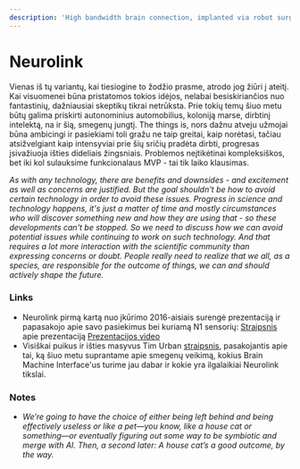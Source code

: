 ```yaml
---
description: 'High bandwidth brain connection, implanted via robot surgery'
---
```


# Neurolink

Vienas iš tų variantų, kai tiesiogine to žodžio prasme, atrodo jog žiūri į ateitį.  
Kai visuomenei būna pristatomos tokios idėjos, nelabai besiskiriančios nuo fantastinių, dažniausiai skeptikų tikrai netrūksta. Prie tokių temų šiuo metu būtų galima priskirti autonominius automobilius, koloniją marse, dirbtinį intelektą, na ir šią, smegenų jungtį. The things is, nors dažnu atveju užmojai būna ambicingi ir pasiekiami toli gražu ne taip greitai, kaip norėtasi, tačiau atsižvelgiant kaip intensyviai prie šių sričių pradėta dirbti, progresas įsivažiuoja išties dideliais žingsniais. Problemos neįtikėtinai kompleksiškos, bet iki kol sulauksime funkcionalaus MVP - tai tik laiko klausimas. 

_As with any technology, there are benefits and downsides - and excitement as well as concerns are justified. But the goal shouldn't be how to avoid certain technology in order to avoid these issues. Progress in science and technology happens, it's just a matter of time and mostly circumstances who will discover something new and how they are using that - so these developments can't be stopped. So we need to discuss how we can avoid potential issues while continuing to work on such technology. And that requires a lot more interaction with the scientific community than expressing concerns or doubt. People really need to realize that we all, as a species, are responsible for the outcome of things, we can and should actively shape the future._

### Links

* Neurolink pirmą kartą nuo įkūrimo 2016-aisiais surengė prezentaciją ir papasakojo apie savo pasiekimus bei kuriamą N1 sensorių: [Straipsnis](https://www.theverge.com/2019/7/16/20697123/elon-musk-neuralink-brain-reading-thread-robot) apie prezentaciją [Prezentacijos video](https://youtu.be/lA77zsJ31nA)
* Visiškai puikus ir išties masyvus Tim Urban [straipsnis](https://waitbutwhy.com/2017/04/neuralink.html), pasakojantis apie tai, ką šiuo metu suprantame apie smegenų veikimą, kokius Brain Machine Interface'us turime jau dabar ir kokie yra ilgalaikiai Neurolink tikslai.

### Notes

* _We’re going to have the choice of either being left behind and being effectively useless or like a pet—you know, like a house cat or something—or eventually figuring out some way to be symbiotic and merge with AI. Then, a second later: A house cat’s a good outcome, by the way._



